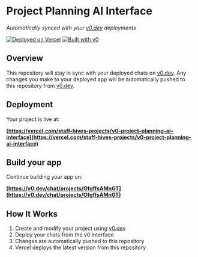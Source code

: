 # Project Planning AI Interface

*Automatically synced with your [v0.dev](https://v0.dev) deployments*

[![Deployed on Vercel](https://img.shields.io/badge/Deployed%20on-Vercel-black?style=for-the-badge&logo=vercel)](https://vercel.com/staff-hives-projects/v0-project-planning-ai-interface)
[![Built with v0](https://img.shields.io/badge/Built%20with-v0.dev-black?style=for-the-badge)](https://v0.dev/chat/projects/OfgffsAMnGT)

## Overview

This repository will stay in sync with your deployed chats on [v0.dev](https://v0.dev).
Any changes you make to your deployed app will be automatically pushed to this repository from [v0.dev](https://v0.dev).

## Deployment

Your project is live at:

**[https://vercel.com/staff-hives-projects/v0-project-planning-ai-interface](https://vercel.com/staff-hives-projects/v0-project-planning-ai-interface)**

## Build your app

Continue building your app on:

**[https://v0.dev/chat/projects/OfgffsAMnGT](https://v0.dev/chat/projects/OfgffsAMnGT)**

## How It Works

1. Create and modify your project using [v0.dev](https://v0.dev)
2. Deploy your chats from the v0 interface
3. Changes are automatically pushed to this repository
4. Vercel deploys the latest version from this repository
